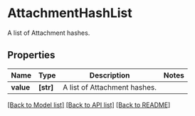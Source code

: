 # AttachmentHashList

A list of Attachment hashes.

## Properties
Name | Type | Description | Notes
------------ | ------------- | ------------- | -------------
**value** | **[str]** | A list of Attachment hashes. | 

[[Back to Model list]](../README.md#documentation-for-models) [[Back to API list]](../README.md#documentation-for-api-endpoints) [[Back to README]](../README.md)


